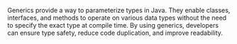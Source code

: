 


Generics provide a way to parameterize types in Java. They enable classes, interfaces, and methods to operate on various data types without the need to specify the exact type at compile time. By using generics, developers can ensure type safety, reduce code duplication, and improve readability.